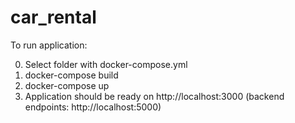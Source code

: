 # car_rental

To run application:

0. Select folder with docker-compose.yml
1. docker-compose build
2. docker-compose up
3. Application should be ready on http://localhost:3000 (backend endpoints: http://localhost:5000)
